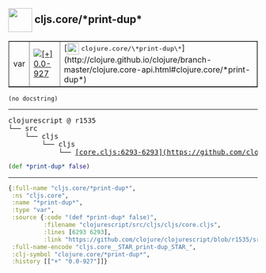 ## <img width="48px" valign="middle" src="http://i.imgur.com/Hi20huC.png"> cljs.core/\*print-dup\*

 <table border="1">
<tr>
<td>var</td>
<td><a href="https://github.com/cljsinfo/api-refs/tree/0.0-927"><img valign="middle" alt="[+] 0.0-927" src="https://img.shields.io/badge/+-0.0--927-lightgrey.svg"></a> </td>
<td>
[<img height="24px" valign="middle" src="http://i.imgur.com/1GjPKvB.png"> <samp>clojure.core/\*print-dup\*</samp>](http://clojure.github.io/clojure/branch-master/clojure.core-api.html#clojure.core/*print-dup*)
</td>
</tr>
</table>

 <samp>
</samp>

```
(no docstring)
```

---

 <pre>
clojurescript @ r1535
└── src
    └── cljs
        └── cljs
            └── <ins>[core.cljs:6293-6293](https://github.com/clojure/clojurescript/blob/r1535/src/cljs/cljs/core.cljs#L6293-L6293)</ins>
</pre>

```clj
(def *print-dup* false)
```


---

```clj
{:full-name "cljs.core/*print-dup*",
 :ns "cljs.core",
 :name "*print-dup*",
 :type "var",
 :source {:code "(def *print-dup* false)",
          :filename "clojurescript/src/cljs/cljs/core.cljs",
          :lines [6293 6293],
          :link "https://github.com/clojure/clojurescript/blob/r1535/src/cljs/cljs/core.cljs#L6293-L6293"},
 :full-name-encode "cljs.core__STAR_print-dup_STAR_",
 :clj-symbol "clojure.core/*print-dup*",
 :history [["+" "0.0-927"]]}

```
